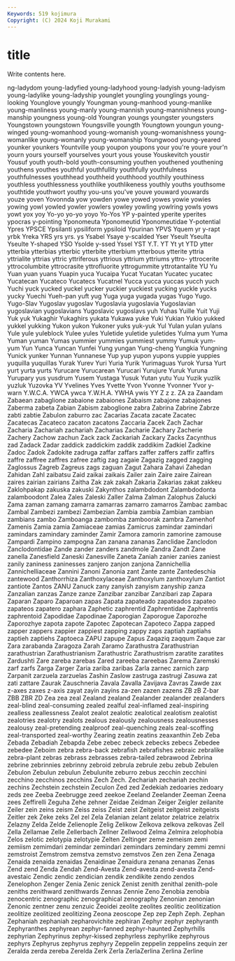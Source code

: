 ```yaml
---
Keywords: 519 kojimura
Copyright: (C) 2024 Koji Murakami
---
```


# title

Write contents here.



ng-ladydom young-ladyfied young-ladyhood young-ladyish young-ladyism
young-ladylike young-ladyship younglet youngling younglings young-looking Younglove youngly Youngman young-manhood
young-manlike young-manliness young-manly young-mannish young-mannishness young-manship youngness young-old Youngran youngs
youngster youngsters Youngstown youngstown Youngsville youngth Youngtown youngun young-winged young-womanhood
young-womanish young-womanishness young-womanlike young-womanly young-womanship Youngwood young-yeared younker younkers Yountville
youp youpon youpons your you're youre your'n yourn yours yourself
yourselves yourt yous youse Youskevitch youstir Yousuf youth youth-bold youth-consuming
youthen youthened youthening youthens youthes youthful youthfullity youthfully youthfulness youthfulnesses
youthhead youthheid youthhood youthily youthiness youthless youthlessness youthlike youthlikeness youthly
youths youthsome youthtide youthwort youthy you-uns you've youve youward youwards
youze yoven Yovonnda yow yowden yowe yowed yowes yowie yowies
yowing yowl yowled yowler yowlers yowley yowling yowlring yowls yows
yowt yox yoy Yo-yo yo-yo yoyo Yo-Yos YP y-painted yperite
yperites ypocras y-pointing Yponomeuta Yponomeutid Yponomeutidae Y-potential Ypres YPSCE Ypsilanti
ypsiliform ypsiloid Ypurinan YPVS Yquem yr y-rapt yrbk Yreka YRS
yrs yrs. ys Ysabel Ysaye y-scalded Yser Yseult Yseulta Yseulte
Y-shaped YSO Ysolde y-ssed Yssel YST Y.T. YT Yt yt
YTD ytter ytterbia ytterbias ytterbic ytterbite ytterbium ytterbous ytterite yttria
yttrialite yttrias yttric yttriferous yttrious yttrium yttriums yttro- yttrocerite yttrocolumbite
yttrocrasite yttrofluorite yttrogummite yttrotantalite YU Yu Yuan yuan yuans Yuapin
yuca Yucaipa Yucat Yucatan Yucatec yucatec Yucatecan Yucateco Yucatecs Yucatnel
Yucca yucca yuccas yucch yuch Yuchi yuck yucked yuckel yucker
yuckier yuckiest yucking yuckle yucks yucky Yuechi Yueh-pan yuft yug
Yuga yuga yugada yugas Yugo Yugo. Yugo-Slav Yugoslav yugoslav Yugoslavia
yugoslavia Yugoslavian yugoslavian yugoslavians Yugoslavic yugoslavs yuh Yuhas Yuille Yuit
Yuji Yuk yuk Yukaghir Yukaghirs yukata Yukawa yuke Yuki Yukian
Yukio yukked yukkel yukking Yukon yukon Yukoner yuks yuk-yuk Yul
Yulan yulan yulans Yule yule yuleblock Yulee yules Yuletide yuletide
yuletides Yulma yum Yuma Yuman yuman Yumas yummier yummies yummiest
yummy Yumuk yum-yum Yun Yunca Yuncan Yunfei Yung yungan Yung-cheng
Yungkia Yungning Yunick yunker Yunnan Yunnanese Yup yup yupon yupons
yuppie yuppies yuquilla yuquillas Yurak Yurev Yuri Yuria Yurik Yurimaguas
Yurok Yursa Yurt yurt yurta yurts Yurucare Yurucarean Yurucari Yurujure
Yuruk Yuruna Yurupary yus yusdrum Yusem Yustaga Yusuk Yutan yutu
Yuu Yuzik yuzlik yuzluk Yuzovka YV Yvelines Yves Yvette Yvon
Yvonne Yvonner Yvor y-warn Y.W.C.A. YWCA ywca Y.W.H.A. YWHA ywis
YY Z z z. ZA za Zaandam Zabaean zabaglione zabaione
zabaiones Zabaism zabajone zabajones Zaberma zabeta Zabian Zabism zaboglione zabra
Zabrina Zabrine Zabrze zabti zabtie Zabulon zaburro zac Zacarias Zacata
zacate Zacatec Zacatecas Zacateco zacaton zacatons Zaccaria Zacek Zach Zachar
Zacharia Zachariah zachariah Zacharias Zacharie Zachary Zacherie Zachery Zachow zachun
Zack zack Zackariah Zackary Zacks Zacynthus zad Zadack Zadar zaddick
zaddickim zaddik zaddikim Zadkiel Zadkine Zadoc Zadok Zadokite zadruga zaffar
zaffars zaffer zaffers zaffir zaffirs zaffre zaffree zaffres zafree zaftig
zag zagaie Zagazig zagged zagging Zaglossus Zagreb Zagreus zags zaguan
Zagut Zahara Zahavi Zahedan Zahidan Zahl zaibatsu Zaid zaikai zaikais
Zailer zain Zaire zaire Zairean zaires zairian zairians Zaitha Zak
zak zakah Zakaria Zakarias zakat zakkeu Zaklohpakap zakuska zakuski Zakynthos
zalambdodont Zalambdodonta zalamboodont Zalea Zales Zaleski Zaller Zalma Zalman Zalophus
Zalucki Zama zaman zamang zamarra zamarras zamarro zamarros Zambac zambac
Zambal Zambezi zambezi Zambezian Zambia zambia Zambian zambian zambians zambo
Zamboanga zambomba zamboorak zambra Zamenhof Zamenis Zamia zamia Zamiaceae zamias
Zamicrus zamindar zamindari zamindars zamindary zaminder Zamir Zamora zamorin zamorine
zamouse Zampardi Zampino zampogna Zan zanana zananas Zanclidae Zanclodon Zanclodontidae
Zande zander zanders zandmole Zandra Zandt Zane zanella Zanesfield Zaneski
Zanesville Zaneta Zaniah zanier zanies zaniest zanily zaniness zaninesses zanjero
zanjon zanjona Zannichellia Zannichelliaceae Zannini Zanoni Zanonia zant Zante zante
Zantedeschia zantewood Zanthorrhiza Zanthoxylaceae Zanthoxylum zanthoxylum Zantiot zantiote Zantos ZANU
Zanuck zany zanyish zanyism zanyship zanza Zanzalian zanzas Zanze zanze
Zanzibar zanzibar Zanzibari zap Zapara Zaparan Zaparo Zaparoan zapas Zapata
zapateado zapateados zapateo zapateos zapatero zaphara Zaphetic zaphrentid Zaphrentidae Zaphrentis
zaphrentoid Zapodidae Zapodinae Zaporogian Zaporogue Zaporozhe Zaporozhye zapota zapote Zapotec
Zapotecan Zapoteco Zappa zapped zapper zappers zappier zappiest zapping zappy
zaps zaptiah zaptiahs zaptieh zaptiehs Zaptoeca ZAPU zapupe Zapus Zaqaziq
zaqqum Zaque zar Zara zarabanda Zaragoza Zarah Zaramo Zarathustra Zarathustrian
zarathustrian Zarathustrianism Zarathustric Zarathustrism zaratite zaratites Zardushti Zare zareba zarebas
Zared zareeba zareebas Zarema Zaremski zarf zarfs Zarga Zarger Zaria
zariba zaribas Zarla zarnec zarnich zarp Zarpanit zarzuela zarzuelas Zashin
Zaslow zastruga zastrugi Zasuwa zat zati zattare Zaurak Zauschneria Zavala
Zavalla Zavijava Zavras Zawde zax z-axes zaxes z-axis zayat zayin
zayins za-zen zazen zazens ZB zB Z-bar ZBB ZBR ZD
Zea zea zeal Zealand zealand Zealander zealander zealanders zeal-blind zeal-consuming
zealed zealful zeal-inflamed zeal-inspiring zealless zeallessness Zealot zealot zealotic zealotical
zealotism zealotist zealotries zealotry zealots zealous zealously zealousness zealousnesses zealousy
zeal-pretending zealproof zeal-quenching zeals zeal-scoffing zeal-transported zeal-worthy Zearing zeatin zeatins
zeaxanthin Zeb Zeba Zebada Zebadiah Zebapda Zebe zebec zebeck zebecks
zebecs Zebedee zebedee Zeboim zebra zebra-back zebrafish zebrafishes zebraic zebralike
zebra-plant zebras zebrass zebrasses zebra-tailed zebrawood Zebrina zebrine zebrinnies zebrinny
zebroid zebrula zebrule zebu zebub Zebulen Zebulon Zebulun zebulun Zebulunite
zeburro zebus zecchin zecchini zecchino zecchinos zecchins Zech Zech. Zechariah
zechariah zechin zechins Zechstein zechstein Zeculon Zed zed Zedekiah zedoaries
zedoary zeds zee Zeeba Zeebrugge zeed zeekoe Zeeland Zeelander Zeeman
Zeena zees Zeffirelli Zeguha Zehe zehner Zeidae Zeidman Zeiger Zeigler
zeilanite Zeiler zein zeins zeism Zeiss zeiss Zeist zeist Zeitgeist
zeitgeist zeitgeists Zeitler zek Zeke zeks Zel zel Zela Zelanian
zelant zelator zelatrice zelatrix Zelazny Zelda Zelde Zelienople Zelig Zelikow
Zelkova zelkova zelkovas Zell Zella Zellamae Zelle Zellerbach Zellner Zellwood
Zelma Zelmira zelophobia Zelos zelotic zelotypia zelotypie Zelten Zeltinger zeme
zemeism zemi zemiism zemimdari zemindar zemindari zemindars zemindary zemmi zemni
zemstroist Zemstrom zemstva zemstvo zemstvos Zen zen Zena Zenaga Zenaida
zenaida zenaidas Zenaidinae Zenaidura zenana zenanas Zenas Zend zend Zenda
Zendah Zend-Avesta Zend-avesta zend-avesta Zend-avestaic Zendic zendic zendician zendik zendikite
zendo zendos Zenelophon Zenger Zenia Zenic zenick Zenist zenith zenithal
zenith-pole zeniths zenithward zenithwards Zennas Zennie Zeno Zenobia zenobia zenocentric
zenographic zenographical zenography Zenonian zenonian Zenonic zentner zenu zenzuic Zeoidei
zeolite zeolites zeolitic zeolitization zeolitize zeolitized zeolitizing Zeona zeoscope Zep
zep Zeph Zeph. Zephan Zephaniah zephaniah zepharovichite zephiran Zephyr zephyr
zephyranth Zephyranthes zephyrean zephyr-fanned zephyr-haunted Zephyrhills zephyrian Zephyrinus zephyr-kissed zephyrless
zephyrlike zephyrous zephyrs Zephyrus zephyrus zephyry Zeppelin zeppelin zeppelins zequin
zer Zeralda zerda zereba Zerelda Zerk Zerla ZerlaZerlina Zerlina Zerline
